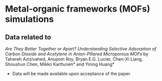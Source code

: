 # Metal-organic frameworks (MOFs) simulations


## Data related to

*Are They Better Together or Apart? Understanding Selective Adsorption of Carbon Dioxide and Acetylene in Anion-Pillared Microporous MOFs* by Tahereh Azizivahed, Anupom Roy, Bryan E.G. Lucier, Chen-Xi Liang, Shoushun Chen, Mikko Karttunen* and Yining Huang*

- Data will be made available upon acceptance of the paper.
